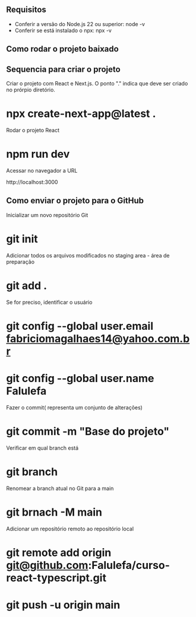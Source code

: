 ## Requisitos

* Conferir a versão do Node.js 22 ou superior: node -v
* Conferir se está instalado o npx: npx -v

## Como rodar o projeto baixado

## Sequencia para criar o projeto

Criar o projeto com React e Next.js. O ponto "." indica que deve ser criado no prórpio diretório.

# npx create-next-app@latest .

Rodar o projeto React

# npm run dev

Acessar no navegador a URL

http://localhost:3000


## Como enviar o projeto para o GitHub

Inicializar um novo repositório Git

# git init

Adicionar todos os arquivos modificados no staging area - área de preparação

# git add .

 Se for preciso, identificar o usuário 

 # git config --global user.email fabriciomagalhaes14@yahoo.com.br
 # git config --global user.name Falulefa

 Fazer o commit( representa um conjunto de alterações)

 # git commit -m "Base do projeto"

 Verificar em qual branch está

 # git branch

 Renomear a branch atual no Git para a main

 # git brnach -M main

 Adicionar um repositório remoto ao repositório local

 # git remote add origin git@github.com:Falulefa/curso-react-typescript.git

 # git push -u origin main
